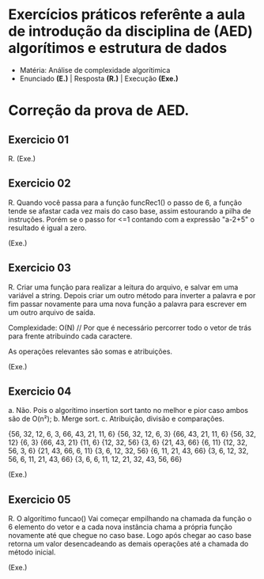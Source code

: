 # Exercícios práticos referênte a aula de introdução da disciplina de (AED) algorítimos e estrutura de dados

- Matéria: Análise de complexidade algorítimica
- Enunciado **(E.)** | Resposta **(R.)** | Execução **(Exe.)**

# Correção da prova de AED.

## Exercicio 01

R.
(Exe.)

## Exercicio 02

R.
Quando você passa para a função funcRec1() o passo de 6, a função tende
se afastar cada vez mais do caso base, assim estourando a pilha de instruções.
Porém se o passo for <=1 contando com a expressão "a-2+5" o resultado é igual
a zero.

(Exe.)

## Exercicio 03

R.
Criar uma função para realizar a leitura do arquivo, e salvar em uma variável a string. Depois 
criar um outro método para inverter a palavra e por fim passar novamente para uma nova função a
palavra para escrever em um outro arquivo de saída.

Complexidade: O(N) // Por que é necessário percorrer todo o vetor de trás para frente atribuindo cada caractere.

As operações relevantes são somas e atribuições.

(Exe.)

## Exercicio 04

a. Não. Pois o algorítimo insertion sort tanto no melhor e pior caso ambos são de O(n²);
b. Merge sort.
c. Atribuição, divisão e comparações.

{56, 32, 12, 6, 3, 66, 43, 21, 11, 6}
{56, 32, 12, 6, 3} {66, 43, 21, 11, 6}
{56, 32, 12} {6, 3} {66, 43, 21} {11, 6}
{12, 32, 56} {3, 6} {21, 43, 66} {6, 11}
{12, 32, 56, 3, 6} {21, 43, 66, 6, 11}
{3, 6, 12, 32, 56} {6, 11, 21, 43, 66}
{3, 6, 12, 32, 56, 6, 11, 21, 43, 66}
{3, 6, 6, 11, 12, 21, 32, 43, 56, 66}

(Exe.)

## Exercicio 05

R.
O algorítimo funcao() Vai começar empilhando na chamada da função o 6 elemento do vetor e a cada nova instância chama a própria função novamente até que chegue
no caso base. Logo após chegar ao caso base retorna um valor desencadeando as
demais operações até a chamada do método inicial.

(Exe.)

